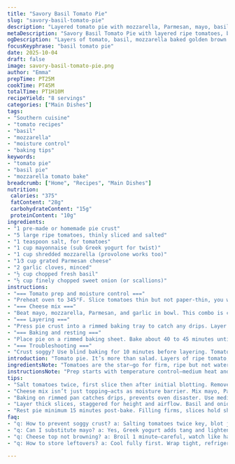 ```yaml
---
title: "Savory Basil Tomato Pie"
slug: "savory-basil-tomato-pie"
description: "Layered tomato pie with mozzarella, Parmesan, mayo, basil, and onion baked in a flaky crust. Moisture control key. Resting time crucial to set filling. Golden, bubbly cheese topping signals doneness. Substitute Greek yogurt for mayo for tang, or swap mozzarella with provolone for sharper bite. Use sweet onions or scallions instead of regular onion to change aroma. Prep involves salting tomatoes to bleed out excess juice, preventing soggy crust. Serving after resting improves slice integrity. Rimmed pan protects oven from drips. Experience shows blotting tomatoes twice crucial. Flavor builds over time, layers melding with baking."
metaDescription: "Savory Basil Tomato Pie with layered ripe tomatoes, basil, mozzarella, and Parmesan baked in flaky crust. Moisture control via salting and blotting essential for slice integrity."
ogDescription: "Layers of tomato, basil, mozzarella baked golden brown. Salt and blot twice to avoid soggy crust. Rest pie before slicing to firm filling. Flavor melds with bake time."
focusKeyphrase: "basil tomato pie"
date: 2025-10-04
draft: false
image: savory-basil-tomato-pie.png
author: "Emma"
prepTime: PT25M
cookTime: PT45M
totalTime: PT1H10M
recipeYield: "8 servings"
categories: ["Main Dishes"]
tags:
- "Southern cuisine"
- "tomato recipes"
- "basil"
- "mozzarella"
- "moisture control"
- "baking tips"
keywords:
- "tomato pie"
- "basil pie"
- "mozzarella tomato bake"
breadcrumb: ["Home", "Recipes", "Main Dishes"]
nutrition: 
 calories: "375"
 fatContent: "28g"
 carbohydrateContent: "15g"
 proteinContent: "10g"
ingredients:
- "1 pre-made or homemade pie crust"
- "5 large ripe tomatoes, thinly sliced and salted"
- "1 teaspoon salt, for tomatoes"
- "1 cup mayonnaise (sub Greek yogurt for twist)"
- "1 cup shredded mozzarella (provolone works too)"
- "1⁄3 cup grated Parmesan cheese"
- "2 garlic cloves, minced"
- "½ cup chopped fresh basil"
- "½ cup finely chopped sweet onion (or scallions)"
instructions:
- "=== Tomato prep and moisture control ==="
- "Preheat oven to 345°F. Slice tomatoes thin but not paper-thin, you want structure. Toss with salt, spread on paper towel-lined sheet pan. Let sit 12 minutes to draw moisture out. Blot again firmly with fresh towels, tops and bottom—that bloody juice ruins crust every time. Skip this and expect mushy bottom."
- "=== Cheese mix ==="
- "Beat mayo, mozzarella, Parmesan, and garlic in bowl. This combo is creamy, garlicky, cheesy. No need to over-mix. Let sit, flavors marry while tomatoes battle moisture."
- "=== Layering ==="
- "Press pie crust into a rimmed baking tray to catch any drips. Layer tomatoes in pie shell, stagger slices for height. Sprinkle basil and onion layers between tomato layers so every bite gets those fresh snaps. Pour cheese spread atop, gently smooth over. Crank it down but don’t drown the tomatoes."
- "=== Baking and resting ==="
- "Place pie on a rimmed baking sheet. Bake about 40 to 45 minutes until cheese turns golden brown, edges bubbling and smelling of roasted garlic and basil. If edges start burning, tent with foil. Oven temps vary—watch cheese color not clock. Pull from oven, smell should tell you it’s ready—deep herbaceous notes, mouthwatering. Let rest at least 15 minutes. This step is critical. Filling firms up, slices hold shape. Don’t slap warm slices on plates or it all spills."
- "=== Troubleshooting ==="
- "Crust soggy? Use blind baking for 10 minutes before layering. Tomatoes not drying? Extend resting time or blot again. Topping not browning? Broil a minute but watch carefully. No fresh basil? Dried will disappoint here, sub with fresh oregano or chives for different but tasty result. Mayo too heavy? Half mayo, half sour cream or Greek yogurt lightens it up and adds tang."
introduction: "Tomato pie. It’s more than salad. Layers of ripe tomato, basil, onion stacked and baked. Fatty cheese mix blankets the top, baked to golden bubbling glory. Slice it right—juicy but not soggy. I’ve learned you can’t skip salting tomatoes; it’s not just tradition, it’s to keep crust firm. Mayo’s backstage role as binder, flavor carrier—a surprise to many. Basil’s aroma hits as it bakes, garlic sneaking under sneaky. One time I forgot blotting twice, soggy disaster. Another time, switched to Greek yogurt—zesty upgrade. Cooking’s about seeing, smelling, adjusting. Don’t stare at clock, smell what’s cooking, watch those cheese bubbles pop like mini fireworks. Rest it, or slice at your own risk. This pie is summer, sunshine, and kitchen chatter all in one."
ingredientsNote: "Tomatoes are the star—go for firm, ripe but not watery. Salting twice extracts juice to tackle soggy crust risks. Mayo here adds creaminess and moisture binding but swapping Greek yogurt cuts fat and adds tang if you’re health-conscious. Mozzarella’s mild profile balances Parmesan’s saltiness, but provolone or fontina can transform the flavor spectrum. Garlic minced fresh, not powder—raw punch turns mellow in oven heat, don’t overdo or it turns bitter. Sweet onions keep sharpness down; scallions add freshness and crunch. Basil fresh leaves only—dried herbs lose punch during baking. Pie crust can be store-bought but homemade flaky crust makes all the difference. Frozen crusts can introduce sogginess if not pre-baked or if ingredients too wet. Layering veggies with herbs smartly distributes flavors evenly; chop roughly for rustic texture or fine for subtlety."
instructionsNote: "Prep starts with temperature control—medium heat and 345°F oven keep crust from burning before topping sets. Salting tomatoes ahead is crucial moisture control, reduces bake-time water pools wrecking crust. Blotting twice nails unwanted juice. Cheese mixture is more than topping—it acts as a seal, moisture barrier and flavor bomb. Layer with intent: tomatoes don’t just lie flat; stacked thick, smell basil and onion between layers, flavor bursts all over pie. Baking on rimmed sheet for mess control, don’t skip. Watch cheese color, not baking time—the golden hue means sugars caramelized, flavors developed. Resting pie is overlooked—hot filling is sloppy, resting sets filling, makes slicing manageable. If cheese browns too fast, tent with foil. If filling’s watery, try blind baking crust or thicker tomato slices next round. Use senses: listen for bubbling, smell for aromatic heaviness, look for golden top, touch crust for firm edges, poke center for slight jiggle."
tips:
- "Salt tomatoes twice, first slice then after initial blotting. Removes juice that kills crust texture. Use paper towels or kitchen linens for blot. Skip and crust soggy. Blot both sides, press firmly but don’t mash slices."
- "Cheese mix isn’t just topping—acts as moisture barrier. Mix mayo, Parmesan, mozzarella, garlic gently. Over-mixing breaks cheese strands, lose bite and texture. Let flavors sit while tomatoes dry. Balances sharp salty with creamy."
- "Baking on rimmed pan catches drips, prevents oven disaster. Use medium oven heat around 345°F to avoid burnt edges. Watch cheese color—golden brown signals caramelized sugars. Burn smells mean pull or tent foil. Don’t rely on timer."
- "Layer thick slices, staggered for height and airflow. Basil and onions between tomato layers trap steam, infuse bites with herbal aroma. Sweet onion preferred; scallions work but turn stronger in bake. Fresh basil only; dried herbs disappoint baked."
- "Rest pie minimum 15 minutes post-bake. Filling firms, slices hold shape. Skip rest and filling spills. Slicing warm means messy plate, ruined presentation. Can tent with foil to keep warm but avoid sweating pie it softens crust."
faq:
- "q: How to prevent soggy crust? a: Salting tomatoes twice key, blot juice off both sides. Blind bake crust 10 minutes. Use rimmed pan. Thick tomato slices hold better too. Moisture destroys crust fast."
- "q: Can I substitute mayo? a: Yes, Greek yogurt adds tang and lightens fat but changes texture slightly. Sour cream works too but heavier. Adjust cheese ratio if swapping to keep binding. Test small batch if unsure."
- "q: Cheese top not browning? a: Broil 1 minute—careful, watch like hawk or burn. Oven varies; cheese color signals doneness not time. Try thinner cheese layer or different cheese blend for quicker browning."
- "q: How to store leftovers? a: Cool fully first. Wrap tight, refrigerate up to 2 days. Reheat gently covered, low heat to avoid drying or soggy crust. Not great cold, crust toughens. Freeze not recommended."

---
```

